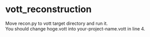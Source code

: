 # vott_reconstruction

Move recon.py to vott target directory and run it.  
You should change hoge.vott into your-project-name.vott in line 4.

